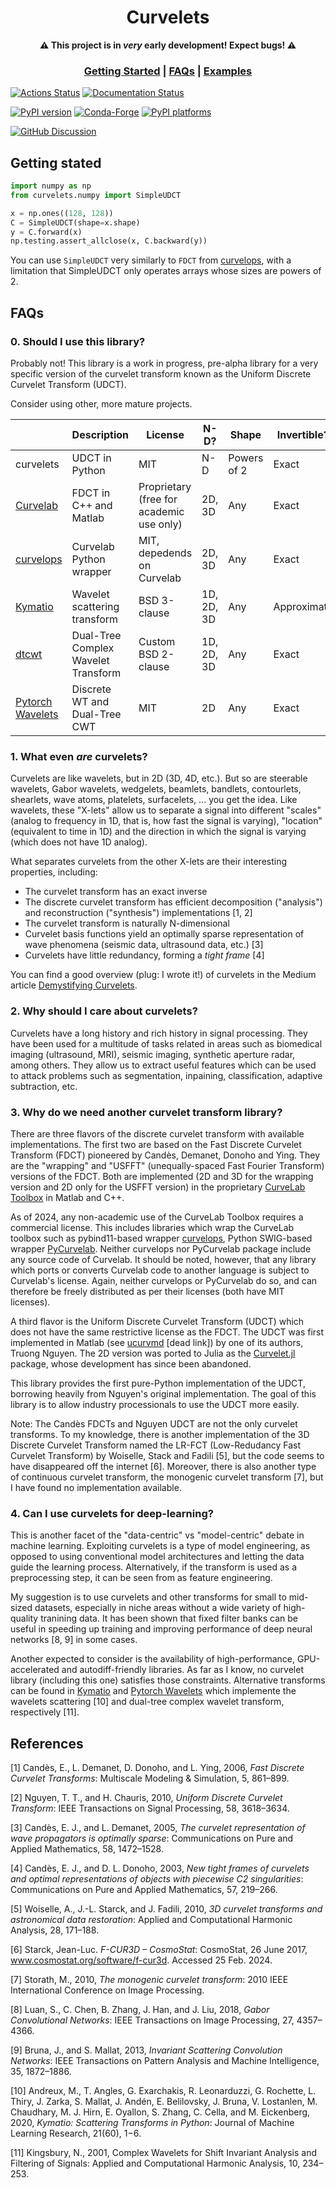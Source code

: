 <div align="center">
<h1>Curvelets</h1>

<strong>⚠️ This project is in <i>very</i> early development! Expect bugs! ⚠️
</strong>

<h3>
  <a href="#getting-started">Getting Started</a>
  <span> | </span>
  <a href="#FAQs">FAQs</a>
  <span> | </span>
  <a href="https://curvelets.readthedocs.io/en/latest/auto_examples/index.html">Examples</a>
</h3>
</div>

[![Actions Status][actions-badge]][actions-link]
[![Documentation Status][rtd-badge]][rtd-link]

[![PyPI version][pypi-version]][pypi-link]
[![Conda-Forge][conda-badge]][conda-link]
[![PyPI platforms][pypi-platforms]][pypi-link]

[![GitHub Discussion][github-discussions-badge]][github-discussions-link]

<!-- SPHINX-START -->

<!-- prettier-ignore-start -->
[actions-badge]:            https://github.com/cako/curvelets/workflows/CI/badge.svg
[actions-link]:             https://github.com/cako/curvelets/actions
[conda-badge]:              https://img.shields.io/conda/vn/conda-forge/Curvelets
[conda-link]:               https://github.com/conda-forge/Curvelets-feedstock
[github-discussions-badge]: https://img.shields.io/static/v1?label=Discussions&message=Ask&color=blue&logo=github
[github-discussions-link]:  https://github.com/cako/curvelets/discussions
[pypi-link]:                https://pypi.org/project/Curvelets/
[pypi-platforms]:           https://img.shields.io/pypi/pyversions/Curvelets
[pypi-version]:             https://img.shields.io/pypi/v/Curvelets
[rtd-badge]:                https://readthedocs.org/projects/Curvelets/badge/?version=latest
[rtd-link]:                 https://Curvelets.readthedocs.io/en/latest/?badge=latest

<!-- prettier-ignore-end -->
## Getting stated

```python
import numpy as np
from curvelets.numpy import SimpleUDCT

x = np.ones((128, 128))
C = SimpleUDCT(shape=x.shape)
y = C.forward(x)
np.testing.assert_allclose(x, C.backward(y))
```

You can use `SimpleUDCT` very similarly to `FDCT` from [curvelops](https://github.com/PyLops/curvelops), with a limitation that SimpleUDCT only operates arrays whose sizes are powers of 2.



## FAQs

### 0. Should I use this library?

Probably not! This library is a work in progress, pre-alpha library for a very specific version of the curvelet transform known as the Uniform Discrete Curvelet Transform (UDCT).

Consider using other, more mature projects.

|                                                             | Description                         | License                                  | N-D?       | Shape       | Invertible? |
| ----------------------------------------------------------- | ----------------------------------- | ---------------------------------------- | ---------- | ----------- | ----------- |
| curvelets                                                   | UDCT in Python                      | MIT                                      | N-D        | Powers of 2 | Exact       |
| [Curvelab](https://curvelet.org/software.php)               | FDCT in C++ and Matlab              | Proprietary (free for academic use only) | 2D, 3D     | Any         | Exact       |
| [curvelops](https://github.com/PyLops/curvelops)            | Curvelab Python wrapper             | MIT, depedends on Curvelab               | 2D, 3D     | Any         | Exact       |
| [Kymatio](https://www.kymat.io/)                            | Wavelet scattering transform        | BSD 3-clause                             | 1D, 2D, 3D | Any         | Approximate |
| [dtcwt](https://dtcwt.readthedocs.io)                       | Dual-Tree Complex Wavelet Transform | Custom BSD 2-clause                      | 1D, 2D, 3D | Any         | Exact       |
| [Pytorch Wavelets](https://pytorch-wavelets.readthedocs.io) | Discrete WT and Dual-Tree CWT       | MIT                                      | 2D         | Any         | Exact       |



### 1. What even *are* curvelets?

   Curvelets are like wavelets, but in 2D (3D, 4D, etc.). But so are steerable wavelets, Gabor wavelets, wedgelets, beamlets, bandlets, contourlets, shearlets, wave atoms, platelets, surfacelets, ... you get the idea. Like wavelets, these "X-lets" allow us to separate a signal into different "scales" (analog to frequency in 1D, that is, how fast the signal is varying), "location" (equivalent to time in 1D) and the direction in which the signal is varying (which does not have 1D analog).

   What separates curvelets from the other X-lets are their interesting properties, including:
   * The curvelet transform has an exact inverse
   * The discrete curvelet transform has efficient decomposition ("analysis") and reconstruction ("synthesis") implementations [1, 2]
   * The curvelet transform is naturally N-dimensional
   * Curvelet basis functions yield an optimally sparse representation of wave phenomena (seismic data, ultrasound data, etc.) [3]
   * Curvelets have little redundancy, forming a _tight frame_ [4]
  
  You can find a good overview (plug: I wrote it!) of curvelets in the Medium article [Demystifying Curvelets](https://towardsdatascience.com/desmystifying-curvelets-c6d88faba0bf).

### 2. Why should I care about curvelets?
   Curvelets have a long history and rich history in signal processing. They have been used for a multitude of tasks related in areas such as biomedical imaging (ultrasound, MRI), seismic imaging, synthetic aperture radar, among others. They allow us to extract useful features which can be used to attack problems such as segmentation, inpaining, classification, adaptive subtraction, etc.

### 3. Why do we need another curvelet transform library?

There are three flavors of the discrete curvelet transform with available implementations. The first two are based on the Fast Discrete Curvelet Transform (FDCT) pioneered by Candès, Demanet, Donoho and Ying. They are the "wrapping" and "USFFT" (unequally-spaced Fast Fourier Transform) versions of the FDCT. Both are implemented (2D and 3D for the wrapping version and 2D only for the USFFT version) in the proprietary [CurveLab Toolbox](http://www.curvelet.org/software.html) in Matlab and C++.

As of 2024, any non-academic use of the CurveLab Toolbox requires a commercial license. This includes libraries which wrap the CurveLab toolbox such as pybind11-based wrapper [curvelops](https://github.com/PyLops/curvelops), Python SWIG-based wrapper [PyCurvelab](https://github.com/slimgroup/PyCurvelab). Neither curvelops nor PyCurvelab package include any source code of Curvelab. It should be noted, however, that any library which ports or converts Curvelab code to another language is subject to Curvelab's license. Again, neither curvelops or PyCurvelab do so, and can therefore be freely distributed as per their licenses (both have MIT licenses).

A third flavor is the Uniform Discrete Curvelet Transform (UDCT) which does not have the same restrictive license as the FDCT. The UDCT was first implemented in Matlab (see [ucurvmd](https://github.com/nttruong7/ucurvmd) \[dead link\]) by one of its authors, Truong Nguyen. The 2D version was ported to Julia as the [Curvelet.jl](https://github.com/fundamental/Curvelet.jl) package, whose development has since been abandoned.

This library provides the first pure-Python implementation of the UDCT, borrowing heavily from Nguyen's original implementation. The goal of this library is to allow industry processionals to use the UDCT more easily.

Note: The Candès FDCTs and Nguyen UDCT are not the only curvelet transforms. To my knowledge, there is another implementation of the 3D Discrete Curvelet Transform named the LR-FCT (Low-Redudancy Fast Curvelet Transform) by Woiselle, Stack and Fadili [5], but the code seems to have disappeared off the internet [6]. Moreover, there is also another type of continuous curvelet transform, the monogenic curvelet transform [7], but I have found no implementation available.

### 4. Can I use curvelets for deep-learning?
This is another facet of the "data-centric" vs "model-centric" debate in machine learning. Exploiting curvelets is a type of model engineering, as opposed to using conventional model architectures and letting the data guide the learning process. Alternatively, if the transform is used as a preprocessing step, it can be seen from as feature engineering.

My suggestion is to use curvelets and other transforms for small to mid-sized datasets, especially in niche areas without a wide variety of high-quality tranining data. It has been shown that fixed filter banks can be useful in speeding up training and improving performance of deep neural networks [8, 9] in some cases.

Another expected to consider is the availability of high-performance, GPU-accelerated and autodiff-friendly libraries. As far as I know, no curvelet library (including this one) satisfies those constraints. Alternative transforms can be found in [Kymatio](https://www.kymat.io/)  and [Pytorch Wavelets](https://pytorch-wavelets.readthedocs.io/en/latest/readme.html) which implemente the wavelets scattering [10] and dual-tree complex wavelet transform, respectively [11].

## References
[1] Candès, E., L. Demanet, D. Donoho, and L. Ying, 2006, *Fast Discrete Curvelet Transforms*: Multiscale Modeling & Simulation, 5, 861–899.

[2] Nguyen, T. T., and H. Chauris, 2010, *Uniform Discrete Curvelet Transform*: IEEE Transactions on Signal Processing, 58, 3618–3634.


[3] Candès, E. J., and L. Demanet, 2005, *The curvelet representation of wave propagators is optimally sparse*: Communications on Pure and Applied Mathematics, 58, 1472–1528.

[4] Candès, E. J., and D. L. Donoho, 2003, *New tight frames of curvelets and optimal representations of objects with piecewise C2 singularities*: Communications on Pure and Applied Mathematics, 57, 219–266.

[5] Woiselle, A., J.-L. Starck, and J. Fadili, 2010, *3D curvelet transforms and astronomical data restoration*: Applied and Computational Harmonic Analysis, 28, 171–188.

[6] Starck, Jean-Luc. *F-CUR3D – CosmoStat*: CosmoStat, 26 June 2017, www.cosmostat.org/software/f-cur3d. Accessed 25 Feb. 2024.

[7] Storath, M., 2010, *The monogenic curvelet transform*: 2010 IEEE International Conference on Image Processing.

[8] Luan, S., C. Chen, B. Zhang, J. Han, and J. Liu, 2018, *Gabor Convolutional Networks*: IEEE Transactions on Image Processing, 27, 4357–4366.

[9] Bruna, J., and S. Mallat, 2013, *Invariant Scattering Convolution Networks*: IEEE Transactions on Pattern Analysis and Machine Intelligence, 35, 1872–1886.

[10] Andreux, M., T. Angles, G. Exarchakis, R. Leonarduzzi, G. Rochette, L. Thiry, J. Zarka, S. Mallat, J. Andén, E. Belilovsky, J. Bruna, V. Lostanlen, M. Chaudhary, M. J. Hirn, E. Oyallon, S. Zhang, C. Cella, and M. Eickenberg, 2020, *Kymatio: Scattering Transforms in Python*: Journal of Machine Learning Research, 21(60), 1−6.

[11] Kingsbury, N., 2001, Complex Wavelets for Shift Invariant Analysis and Filtering of Signals: Applied and Computational Harmonic Analysis, 10, 234–253.

